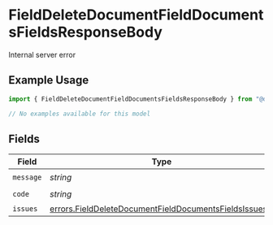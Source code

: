 # FieldDeleteDocumentFieldDocumentsFieldsResponseBody

Internal server error

## Example Usage

```typescript
import { FieldDeleteDocumentFieldDocumentsFieldsResponseBody } from "@documenso/sdk-typescript/models/errors";

// No examples available for this model
```

## Fields

| Field                                                                                                                          | Type                                                                                                                           | Required                                                                                                                       | Description                                                                                                                    |
| ------------------------------------------------------------------------------------------------------------------------------ | ------------------------------------------------------------------------------------------------------------------------------ | ------------------------------------------------------------------------------------------------------------------------------ | ------------------------------------------------------------------------------------------------------------------------------ |
| `message`                                                                                                                      | *string*                                                                                                                       | :heavy_check_mark:                                                                                                             | N/A                                                                                                                            |
| `code`                                                                                                                         | *string*                                                                                                                       | :heavy_check_mark:                                                                                                             | N/A                                                                                                                            |
| `issues`                                                                                                                       | [errors.FieldDeleteDocumentFieldDocumentsFieldsIssues](../../models/errors/fielddeletedocumentfielddocumentsfieldsissues.md)[] | :heavy_minus_sign:                                                                                                             | N/A                                                                                                                            |